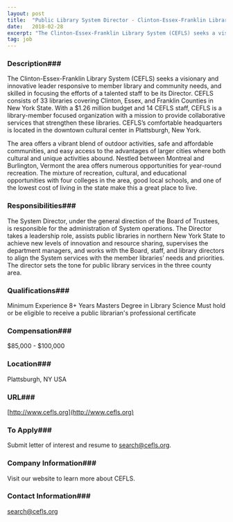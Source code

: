 ```yaml
---
layout: post
title:  "Public Library System Director - Clinton-Essex-Franklin Library System"
date:   2018-02-28
excerpt: "The Clinton-Essex-Franklin Library System (CEFLS) seeks a visionary and innovative leader responsive to member library and community needs, and skilled in focusing the efforts of a talented staff to be its Director. CEFLS consists of 33 libraries covering Clinton, Essex, and Franklin Counties in New York State. With a $1.26..."
tag: job
---
```


### Description###

The Clinton-Essex-Franklin Library System (CEFLS) seeks a visionary and innovative leader responsive to member library and community needs, and skilled in focusing the efforts of a talented staff to be its Director.  CEFLS consists of 33 libraries covering Clinton, Essex, and Franklin Counties in New York State.  With a $1.26 million budget and 14 CEFLS staff, CEFLS is a library-member focused organization with a mission to provide collaborative services that strengthen these libraries.  CEFLS’s comfortable headquarters is located in the downtown cultural center in Plattsburgh, New York.

The area offers a vibrant blend of outdoor activities, safe and affordable communities, and easy access to the advantages of larger cities where both cultural and unique activities abound.  Nestled between Montreal and Burlington, Vermont the area offers numerous opportunities for year-round recreation.  The mixture of recreation, cultural, and educational opportunities with four colleges in the area, good local schools, and one of the lowest cost of living in the state make this a great place to live.  



### Responsibilities###

The System Director, under the general direction of the Board of Trustees, is responsible for the administration of System operations. The Director takes a leadership role, assists public libraries in northern New York State to achieve new levels of innovation and resource sharing, supervises the department managers, and works with the Board, staff, and library directors to align the System services with the member libraries’ needs and priorities.  The director sets the tone for public library services in the three county area.


### Qualifications###

Minimum Experience
8+ Years
Masters Degree in Library Science
Must hold or be eligible to receive a public librarian's professional certificate


### Compensation###

$85,000 - $100,000


### Location###

Plattsburgh, NY   USA


### URL###

[http://www.cefls.org](http://www.cefls.org)

### To Apply###

Submit letter of interest and resume to search@cefls.org.


### Company Information###

Visit our website to learn more about CEFLS.


### Contact Information###

search@cefls.org

